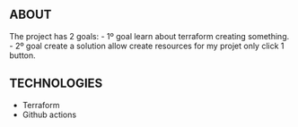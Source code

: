 ## ABOUT

The project has 2 goals:
    - 1º goal learn about terraform creating something.
    - 2º goal create a solution allow create resources for my projet only click 1 button.

## TECHNOLOGIES

- Terraform
- Github actions